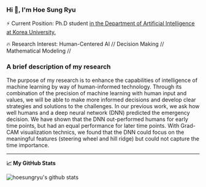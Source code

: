 ### Hi 👋, I'm Hoe Sung Ryu
⚡ Current Position: Ph.D student <a href="http://xai.korea.ac.kr/">in the Department of Artificial Intelligence at Korea University.</a><p> 
🔥 Research Interest: Human-Centered AI // Decision Making // Mathematical Modeling // 

### A brief description of my research
The purpose of my research is to enhance the capabilities of intelligence of machine learning by way of human-informed technology. Through its combination of the precision of machine learning with human input and values, we will be able to make more informed decisions and develop clear strategies and solutions to the challenges.
In our previous work, we ask how well humans and a deep neural network (DNN) predicted the emergency decision. We have shown that the DNN out-performed humans for early time points, but had an equal performance for later time points. With Grad-CAM visualization technics, we found that the DNN could focus on the meaningful features (steering wheel and hill ridge) but could not capture the time importance.
  
  
<hr>

**📈 My GitHub Stats**

![hoesungryu's github stats](https://github-readme-stats.vercel.app/api?username=hoesungryu&show_icons=true&theme=onedark)
